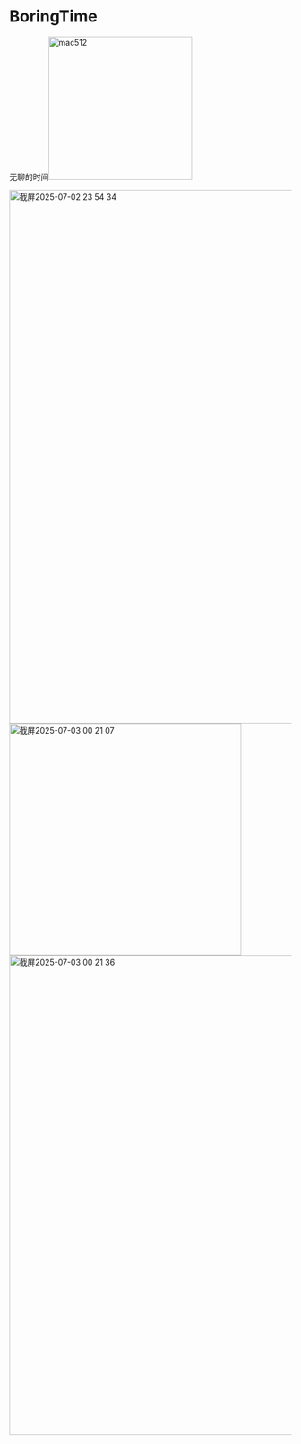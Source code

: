 # BoringTime
无聊的时间<img width="256" alt="mac512" src="https://github.com/user-attachments/assets/96307e52-bd57-4871-9d78-a53fdafc2a1b" />


<img width="953" alt="截屏2025-07-02 23 54 34" src="https://github.com/user-attachments/assets/a3da4da1-9f5a-4cf6-8cab-51b3fd69abc6" />
<img width="414" alt="截屏2025-07-03 00 21 07" src="https://github.com/user-attachments/assets/c1aed05b-7fbf-40d8-9616-cb5fbf88e38f" />
<img width="857" alt="截屏2025-07-03 00 21 36" src="https://github.com/user-attachments/assets/16c8f957-4d4b-4e95-869d-57176c7b01ad" />
